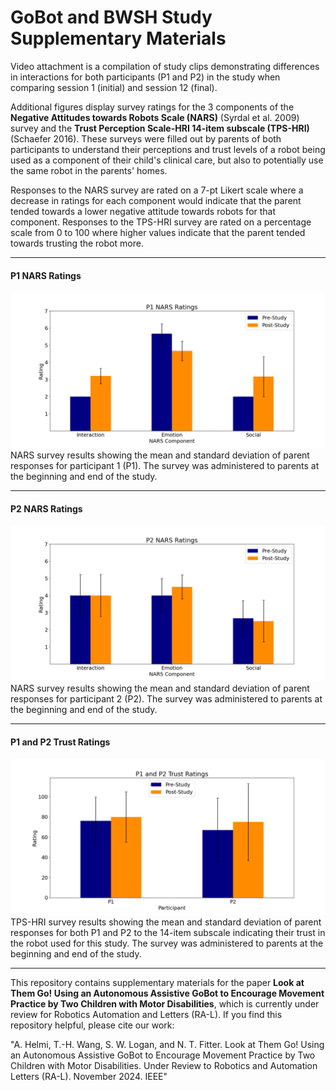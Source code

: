 # GoBot and BWSH Study Supplementary Materials
Video attachment is a compilation of study clips demonstrating differences in interactions for both participants (P1 and P2) in the study when comparing session 1 (initial) and session 12 (final).

Additional figures display survey ratings for the 3 components of the **Negative Attitudes towards Robots Scale (NARS)** (Syrdal et al. 2009) survey and the **Trust Perception Scale-HRI 14-item subscale (TPS-HRI)** (Schaefer 2016). These surveys were filled out by parents of both participants to understand their perceptions and trust levels of a robot being used as a component of their child's clinical care, but also to potentially use the same robot in the parents' homes.

Responses to the NARS survey are rated on a 7-pt Likert scale where a decrease in ratings for each component would indicate that the parent tended towards a lower negative attitude towards robots for that component. Responses to the TPS-HRI survey are rated on a percentage scale from 0 to 100 where higher values indicate that the parent tended towards trusting the robot more.

- - - -
#### P1 NARS Ratings
![P1 NARS Ratings](narsH1.png?raw=true)
NARS survey results showing the mean and standard deviation of parent responses for participant 1 (P1). The survey was administered to parents at the beginning and end of the study.
- - - -
#### P2 NARS Ratings
![P2 NARS Ratings](narsH2.png?raw=true)
NARS survey results showing the mean and standard deviation of parent responses for participant 2 (P2). The survey was administered to parents at the beginning and end of the study.
- - - -
#### P1 and P2 Trust Ratings
![Trust Ratings P1 and P2](trust_results.png?raw=true)
TPS-HRI survey results showing the mean and standard deviation of parent responses for both P1 and P2 to the 14-item subscale indicating their trust in the robot used for this study. The survey was administered to parents at the beginning and end of the study.
- - - -

This repository contains supplementary materials for the paper **Look at Them Go! Using an Autonomous Assistive GoBot to Encourage Movement Practice by Two Children with Motor Disabilities**, which is currently under review for Robotics Automation and Letters (RA-L). If you find this repository helpful, please cite our work: 

"A. Helmi, T.-H. Wang, S. W. Logan, and N. T. Fitter. Look at Them Go! Using an Autonomous Assistive GoBot to Encourage Movement Practice by Two Children with Motor Disabilities. Under Review to Robotics and Automation Letters (RA-L). November 2024. IEEE"
